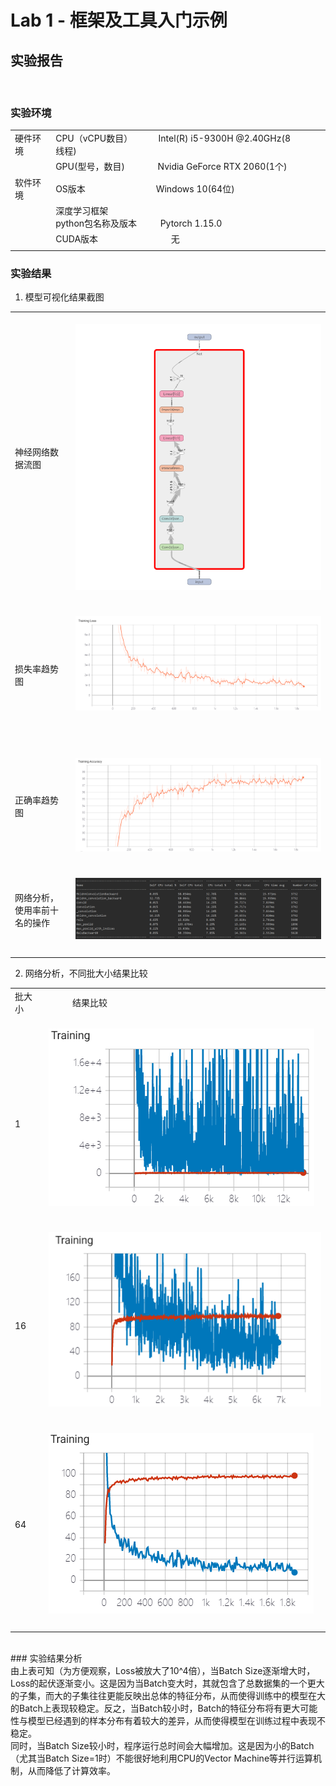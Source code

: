 # Lab 1 - 框架及工具入门示例

## 实验报告
<br/>

### 实验环境

||||
|--------|--------------|--------------------------|
|硬件环境|CPU（vCPU数目）  &nbsp;&nbsp;&nbsp;&nbsp;&nbsp;&nbsp;&nbsp;&nbsp;&nbsp;&nbsp;Intel(R) i5-9300H @2.40GHz(8线程)|&nbsp;&nbsp;&nbsp;&nbsp;&nbsp;&nbsp;&nbsp;&nbsp;&nbsp;|
||GPU(型号，数目) &nbsp;&nbsp;&nbsp;&nbsp;&nbsp;&nbsp;&nbsp;&nbsp;&nbsp;&nbsp; &nbsp;&nbsp;Nvidia GeForce RTX 2060(1个)
|软件环境|OS版本 &nbsp;&nbsp;&nbsp;&nbsp;&nbsp;&nbsp;&nbsp;&nbsp;&nbsp;&nbsp; &nbsp;&nbsp;&nbsp;&nbsp;&nbsp;&nbsp;&nbsp;&nbsp;&nbsp;&nbsp;&nbsp;&nbsp;&nbsp;&nbsp;&nbsp;&nbsp;&nbsp;&nbsp;Windows 10(64位)
||深度学习框架<br>python包名称及版本 &nbsp;&nbsp;&nbsp;&nbsp;&nbsp; &nbsp;&nbsp; Pytorch 1.15.0
||CUDA版本    &nbsp;&nbsp;&nbsp;&nbsp;&nbsp;&nbsp;&nbsp;&nbsp;&nbsp;&nbsp; &nbsp;&nbsp;&nbsp;&nbsp;&nbsp;&nbsp;&nbsp;&nbsp;&nbsp;&nbsp;&nbsp;&nbsp;&nbsp;&nbsp;&nbsp;&nbsp;&nbsp;&nbsp; 无
||||

### 实验结果

1. 模型可视化结果截图
   
|||
|---------------|---------------------------|
|<br/>&nbsp;<br/>神经网络数据流图<br/>&nbsp;<br/>&nbsp;|&nbsp; &nbsp; &nbsp; &nbsp; &nbsp; &nbsp; &nbsp; &nbsp;![picture](Graph.png) &nbsp; &nbsp; &nbsp; &nbsp; &nbsp; &nbsp; &nbsp; &nbsp; &nbsp; &nbsp; &nbsp; &nbsp; &nbsp; &nbsp; |
|<br/>&nbsp;<br/>损失率趋势图<br/>&nbsp;<br/>&nbsp;|&nbsp; &nbsp; &nbsp; &nbsp; &nbsp; &nbsp; &nbsp; &nbsp;![picture](Loss.png) &nbsp; &nbsp; &nbsp; &nbsp; &nbsp; &nbsp; &nbsp; &nbsp; &nbsp; &nbsp; &nbsp; &nbsp; &nbsp; &nbsp; <br/>&nbsp;<br/>&nbsp;|&nbsp; &nbsp; &nbsp; &nbsp; &nbsp; &nbsp; &nbsp; &nbsp;![picture](Accuracy.png) &nbsp; &nbsp; &nbsp; &nbsp; &nbsp; &nbsp; &nbsp; &nbsp; &nbsp; &nbsp; &nbsp; &nbsp; &nbsp; &nbsp; |
|<br/>&nbsp;<br/>正确率趋势图<br/>&nbsp;<br/>&nbsp;|&nbsp; &nbsp; &nbsp; &nbsp; &nbsp; &nbsp; &nbsp; &nbsp;![picture](Accuracy.png) &nbsp; &nbsp; &nbsp; &nbsp; &nbsp; &nbsp; &nbsp; &nbsp; &nbsp; &nbsp; &nbsp; &nbsp; &nbsp; &nbsp; |
|<br/>&nbsp;<br/>网络分析，使用率前十名的操作<br/>&nbsp;<br/>&nbsp;|&nbsp; &nbsp; &nbsp; &nbsp; &nbsp; &nbsp; &nbsp; &nbsp;![picture](Operations.png) &nbsp; &nbsp; &nbsp; &nbsp; &nbsp; &nbsp; &nbsp; &nbsp; &nbsp; &nbsp; &nbsp; &nbsp; &nbsp; &nbsp; ||
||||


2. 网络分析，不同批大小结果比较

|||
|------|--------------|
|批大小 &nbsp;| &nbsp; &nbsp; &nbsp; &nbsp; &nbsp; 结果比较 &nbsp; &nbsp; &nbsp; &nbsp; &nbsp; |
|<br/>&nbsp;<br/>1<br/>&nbsp;|&nbsp; &nbsp; &nbsp; &nbsp; &nbsp; &nbsp; &nbsp; &nbsp;![picture](1.png) &nbsp; &nbsp; &nbsp; &nbsp; &nbsp; &nbsp; &nbsp; &nbsp; &nbsp; &nbsp; &nbsp; &nbsp; &nbsp; &nbsp; ||
|<br/>&nbsp;<br/>16<br/>&nbsp;|&nbsp; &nbsp; &nbsp; &nbsp; &nbsp; &nbsp; &nbsp; &nbsp;![picture](16.png) &nbsp; &nbsp; &nbsp; &nbsp; &nbsp; &nbsp; &nbsp; &nbsp; &nbsp; &nbsp; &nbsp; &nbsp; &nbsp; &nbsp; ||
|<br/>&nbsp;<br/>64<br/>&nbsp;<br/>&nbsp;|&nbsp; &nbsp; &nbsp; &nbsp; &nbsp; &nbsp; &nbsp; &nbsp;![picture](64.png) &nbsp; &nbsp; &nbsp; &nbsp; &nbsp; &nbsp; &nbsp; &nbsp; &nbsp; &nbsp; &nbsp; &nbsp; &nbsp; &nbsp; ||
|||
<br/>
### 实验结果分析<br/>
   由上表可知（为方便观察，Loss被放大了10^4倍），当Batch Size逐渐增大时，Loss的起伏逐渐变小。这是因为当Batch变大时，其就包含了总数据集的一个更大的子集，而大的子集往往更能反映出总体的特征分布，从而使得训练中的模型在大的Batch上表现较稳定。反之，当Batch较小时，Batch的特征分布将有更大可能性与模型已经遇到的样本分布有着较大的差异，从而使得模型在训练过程中表现不稳定。<br/>
   同时，当Batch Size较小时，程序运行总时间会大幅增加。这是因为小的Batch（尤其当Batch Size=1时）不能很好地利用CPU的Vector Machine等并行运算机制，从而降低了计算效率。
